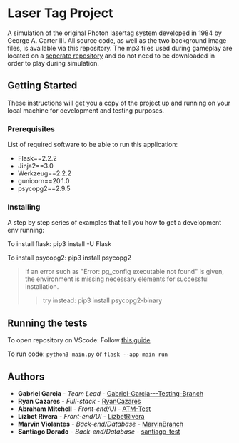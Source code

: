 # Laser Tag Project 

A simulation of the original Photon lasertag system developed in 1984 by George A. Carter III. All source code, as well as the two background image files, is available via this repository. The mp3 files used during gameplay are located on a [seperate repository](https://github.com/Abraham-Mitchell/Abraham-Mitchell.github.io) and do not need to be downloaded in order to play during simulation.

## Getting Started

These instructions will get you a copy of the project up and running on your local machine for development and testing purposes. 

### Prerequisites

List of required software to be able to run this application:
* Flask==2.2.2
* Jinja2==3.0
* Werkzeug==2.2.2
* gunicorn==20.1.0
* psycopg2==2.9.5


### Installing

A step by step series of examples that tell you how to get a development env running:

To install flask: pip3 install -U Flask

To install psycopg2: pip3 install psycopg2

  >If an error such as "Error: pg_config executable not found" is given,
  >the environment is missing necessary elements for successful installation.
  >> try instead: pip3 install psycopg2-binary

## Running the tests

To open repository on VScode: Follow [this guide](https://www.geeksforgeeks.org/how-to-open-a-github-repository-in-vs-code-online/)

To run code: `python3 main.py` or `flask --app main run`

## Authors

* **Gabriel Garcia** - *Team Lead* - [Gabriel-Garcia---Testing-Branch](https://github.com/gaberay2022/Software-Engineer-Project/tree/Gabriel-Garcia---Testing-Branch)
* **Ryan Cazares** - *Full-stack* - [RyanCazares](https://github.com/gaberay2022/Software-Engineer-Project/tree/main)
* **Abraham Mitchell** - *Front-end/UI* - [ATM-Test](https://github.com/gaberay2022/Software-Engineer-Project/tree/ATM-Test)
* **Lizbet Rivera** - *Front-end/UI* - [LizbetRivera](https://github.com/gaberay2022/Software-Engineer-Project/tree/main)
* **Marvin Violantes** - *Back-end/Database* - [MarvinBranch](https://github.com/gaberay2022/Software-Engineer-Project/tree/MarvinBranch)
* **Santiago Dorado** - *Back-end/Database* - [santiago-test](https://github.com/gaberay2022/Software-Engineer-Project/tree/santiago-test)
